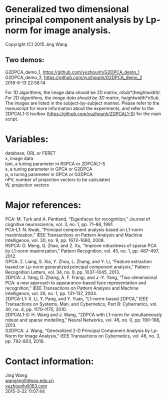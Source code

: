 # Generalized two dimensional principal component analysis by Lp-norm for image analysis. 
Copyright (C) 2015 Jing Wang

## Two demos:
G2DPCA_demo_1, https://github.com/yuzhounh/G2DPCA_demo_1  
G2DPCA_demo_2, https://github.com/yuzhounh/G2DPCA_demo_2  
2018-6-13 22:58:14

For 1D algorithms, the image data should be 2D matrix, nSub*(height*width).   
For 2D algorithms, the image data should be 3D matrix, height*width*nSub.   
The images are listed in the subject-by-subject manner. Please refer to the manuscript for more information about the experiments, and refer to the 2DPCAL1-S toolbox (https://github.com/yuzhounh/2DPCAL1-S) for the main script.

# Variables:
database, ORL or FERET  
x,   image data  
lam, a tuning parameter in RSPCA or 2DPCAL1-S  
s,   a tuning parameter in GPCA or G2DPCA  
p,   a tuning parameter in GPCA or G2DPCA  
nPV, number of projection vectors to be calculated  
W,   projection vectors

# Major references:
PCA: M. Turk and A. Pentland, “Eigenfaces for recognition,” Journal of cognitive neuroscience, vol. 3, no. 1, pp. 71–86, 1991.  
PCA-L1: N. Kwak, “Principal component analysis based on L1-norm maximization,” IEEE Transactions on Pattern Analysis and Machine Intelligence, vol. 30, no. 9, pp. 1672–1680, 2008.  
RSPCA: D. Meng, Q. Zhao, and Z. Xu, “Improve robustness of sparse PCA by L1-norm maximization,” Pattern Recognition, vol. 45, no. 1, pp. 487–497, 2012.  
GPCA: Z. Liang, S. Xia, Y. Zhou, L. Zhang, and Y. Li, “Feature extraction based on Lp-norm generalized principal component analysis,” Pattern Recognition Letters, vol. 34, no. 9, pp. 1037–1045, 2013.  
2DPCA: J. Yang, D. Zhang, A. F. Frangi, and J.-Y. Yang, “Two-dimensional PCA: a new approach to appearance-based face representation and recognition,” IEEE Transactions on Pattern Analysis and Machine
Intelligence, vol. 26, no. 1, pp. 131–137, 2004.  
2DPCA-L1: X. Li, Y. Pang, and Y. Yuan, “L1-norm-based 2DPCA,” IEEE Transactions on Systems, Man, and Cybernetics, Part B: Cybernetics, vol. 40, no. 4, pp. 1170–1175, 2010.  
2DPCAL1-S: H. Wang and J. Wang, “2DPCA with L1-norm for simultaneously robust and sparse modelling,” Neural Networks, vol. 46, no. 0, pp. 190–198, 2013.  
G2DPCA: J. Wang, “Generalized 2-D Principal Component Analysis by Lp-Norm for Image Analysis,” IEEE Transactions on Cybernetics, vol. 46, no. 3, pp. 792-803, 2016.   

# Contact information:
Jing Wang  
wangjing0@seu.edu.cn  
yuzhounh@163.com  
2015-3-22 11:07:44
